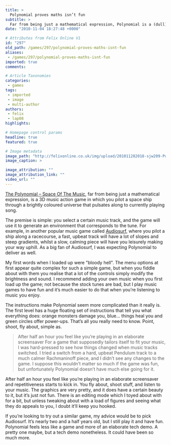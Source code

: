 ```yaml
---
title: >
  Polynomial proves maths isn’t fun
subtitle: >
  Far from being just a mathematical expression, Polynomial is a (dull) 3D music action game
date: "2010-11-04 18:27:48 +0000"

# Attributes from Felix Online V1
id: "297"
old_path: /games/297/polynomial-proves-maths-isnt-fun
aliases:
 - /games/297/polynomial-proves-maths-isnt-fun
imported: true
comments:

# Article Taxonomies
categories:
 - games
tags:
 - imported
 - image
 - multi-author
authors:
 - felix
 - lap08
highlights:

# Homepage control params
headline: true
featured: true

# Image metadata
image_path: "http://felixonline.co.uk/img/upload/201011282018-sjw209-Polynomi.jpg"
image_caption: >

image_attribution: ""
image_attribution_link: ""
video_url: ""
---
```


[The Polynomial – Space Of The Music](http://dmytry.com/games/), far from being just a mathematical expression, is a 3D music action game in which you pilot a space ship through a brightly coloured universe that pulsates along to currently playing song.

The premise is simple: you select a certain music track, and the game will use it to generate an environment that corresponds to the tune. For example, in another popular music game called [Audiosurf](http://www.audio-surf.com/), where you pilot a ship along a racecourse, a fast, upbeat track will have a lot of slopes and steep gradients, whilst a slow, calming piece will have you leisurely making your way uphill. As a big fan of Audiosurf, I was expecting Polynomial to deliver as well.

My first words when I loaded up were "bloody hell". The menu options at first appear quite complex for such a simple game, but when you fiddle about with them you realise that a lot of the controls simply modify the brightness and sound. I recommend adding your own music when you first load up the game; not because the stock tunes are bad, but I play music games to have fun and it’s much easier to do that when you’re listening to music you enjoy.

The instructions make Polynomial seem more complicated than it really is. The first level has a huge floating set of instructions that tell you what everything does: orange monsters damage you, blue... things heal you and green circles offer power-ups. That’s all you really need to know. Point, shoot, fly about, simple as.
> After half an hour you feel like you’re playing in an elaborate screensaver
For a game that supposedly tailors itself to fit your music, I was hard-pressed to see how things changed when music tracks switched. I tried a switch from a hard, upbeat Pendulum track to a much calmer Rachmaninoff piece, and I didn’t see any changes to the game. I suppose this wouldn’t matter so much if the game was fun, but unfortunately Polynomial doesn’t have much else going for it.

After half an hour you feel like you’re playing in an elaborate screensaver and repetitiveness starts to kick in. You fly about, shoot stuff, and listen to your music. The graphics are very pretty, and it does have a certain beauty to it, but it’s just not fun. There is an editing mode which I toyed about with for a bit, but unless tweaking about with a load of figures and seeing what they do appeals to you, I doubt it’ll keep you hooked.

If you’re looking to try out a similar game, my advice would be to pick Audiosurf. It’s nearly two and a half years old, but I still play it and have fun. Polynomial feels less like a game and more of an elaborate tech demo. A pretty one maybe, but a tech demo nonetheless. It could have been so much more.
